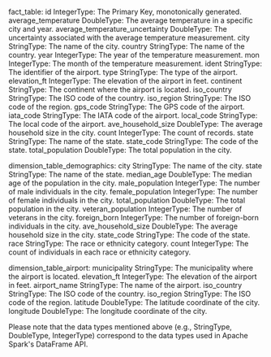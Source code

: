fact_table:
    id                                 IntegerType: The Primary Key, monotonically generated.
    average_temperature                DoubleType:  The average temperature in a specific city and year.
    average_temperature_uncertainty    DoubleType:  The uncertainty associated with the average temperature measurement.
    city                               StringType:  The name of the city.
    country                            StringType:  The name of the country.
    year                               IntegerType: The year of the temperature measurement.
    mon                                IntegerType: The month of the temperature measurement.
    ident                              StringType:  The identifier of the airport.
    type                               StringType:  The type of the airport.
    elevation_ft                       IntegerType: The elevation of the airport in feet.
    continent                          StringType:  The continent where the airport is located.
    iso_country                        StringType:  The ISO code of the country.
    iso_region                         StringType:  The ISO code of the region.
    gps_code                           StringType:  The GPS code of the airport.
    iata_code                          StringType:  The IATA code of the airport.
    local_code                         StringType:  The local code of the airport.
    ave_household_size                 DoubleType:  The average household size in the city.
    count                              IntegerType: The count of records.
    state                              StringType:  The name of the state.
    state_code                         StringType:  The code of the state.
    total_population                   DoubleType:  The total population in the city.

dimension_table_demographics:
    city                StringType:  The name of the city.
    state               StringType:  The name of the state.
    median_age          DoubleType:  The median age of the population in the city.
    male_population     IntegerType: The number of male individuals in the city.
    female_population   IntegerType: The number of female individuals in the city.
    total_population    DoubleType:  The total population in the city.
    veteran_population  IntegerType: The number of veterans in the city.
    foreign_born        IntegerType: The number of foreign-born individuals in the city.
    ave_household_size  DoubleType:  The average household size in the city.
    state_code          StringType:  The code of the state.
    race                StringType:  The race or ethnicity category.
    count               IntegerType: The count of individuals in each race or ethnicity category.

dimension_table_airport:
    municipality        StringType: The municipality where the airport is located.
    elevation_ft        IntegerType: The elevation of the airport in feet.
    airport_name        StringType: The name of the airport.
    iso_country         StringType: The ISO code of the country.
    iso_region          StringType: The ISO code of the region.
    latitude            DoubleType:  The latitude coordinate of the city.
    longitude           DoubleType:  The longitude coordinate of the city.

Please note that the data types mentioned above (e.g., StringType, DoubleType, IntegerType) correspond to the data types used in Apache Spark's DataFrame API.